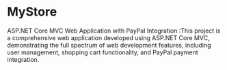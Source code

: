 # MyStore
ASP.NET Core MVC Web Application with PayPal Integration :This project is a comprehensive web application developed using ASP.NET Core MVC, demonstrating the full spectrum of web development features, including user management, shopping cart functionality, and PayPal payment integration.
